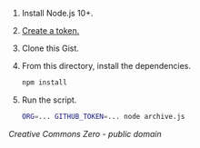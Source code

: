 1. Install Node.js 10+.
1. [Create a token.](https://github.com/settings/tokens/new?description=archive%20script&scopes=repo)
1. Clone this Gist.
1. From this directory, install the dependencies.

   ```sh
   npm install
   ```

1. Run the script.

   ```sh
   ORG=... GITHUB_TOKEN=... node archive.js
   ```

_Creative Commons Zero - public domain_
